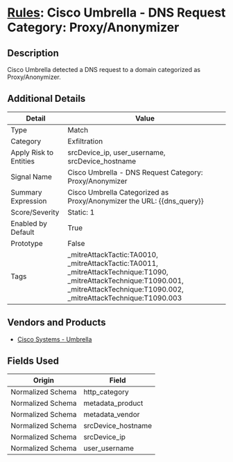 # [Rules](README.md): Cisco Umbrella - DNS Request Category: Proxy/Anonymizer

## Description
Cisco Umbrella detected a DNS request to a domain categorized as Proxy/Anonymizer.

## Additional Details
|Detail|Value|
|----|----|
|Type|Match|
|Category|Exfiltration|
|Apply Risk to Entities|srcDevice_ip, user_username, srcDevice_hostname|
|Signal Name|Cisco Umbrella - DNS Request Category: Proxy/Anonymizer|
|Summary Expression|Cisco Umbrella Categorized as Proxy/Anonymizer the URL: {{dns_query}}|
|Score/Severity|Static: 1|
|Enabled by Default|True|
|Prototype|False|
|Tags|_mitreAttackTactic:TA0010, _mitreAttackTactic:TA0011, _mitreAttackTechnique:T1090, _mitreAttackTechnique:T1090.001, _mitreAttackTechnique:T1090.002, _mitreAttackTechnique:T1090.003|
## Vendors and Products
- [Cisco Systems - Umbrella](../products/5ba50e74-3c05-4ea8-aeaf-5efde588c60f.md)


## Fields Used

|Origin|Field|
|----|----|
|Normalized Schema|http_category|
|Normalized Schema|metadata_product|
|Normalized Schema|metadata_vendor|
|Normalized Schema|srcDevice_hostname|
|Normalized Schema|srcDevice_ip|
|Normalized Schema|user_username|


